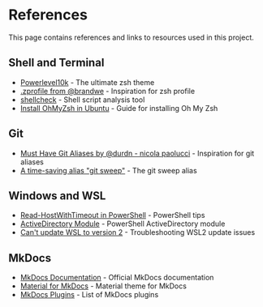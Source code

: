 # References

This page contains references and links to resources used in this project.

## Shell and Terminal

- [Powerlevel10k](https://github.com/romkatv/powerlevel10k#getting-started) - The ultimate zsh theme
- [.zprofile from @brandwe](https://github.com/brandwe/Zprofile) - Inspiration for zsh profile
- [shellcheck](https://github.com/koalaman/shellcheck#from-your-terminal) - Shell script analysis tool
- [Install OhMyZsh in Ubuntu](https://www.tecmint.com/install-oh-my-zsh-in-ubuntu/) - Guide for installing Oh My Zsh

## Git

- [Must Have Git Aliases by @durdn - nicola paolucci](http://durdn.com/blog/2012/11/22/must-have-git-aliases-advanced-examples/) - Inspiration for git aliases
- [A time-saving alias "git sweep"](https://dev.to/colinkiama/a-time-saving-git-alias-git-sweep-bhn) - The git sweep alias

## Windows and WSL

- [Read-HostWithTimeout in PowerShell](https://stackoverflow.com/questions/43733089/how-to-configure-a-timeout-for-read-host-in-powershell) - PowerShell tips
- [ActiveDirectory Module](https://learn.microsoft.com/en-us/powershell/module/activedirectory/?view=windowsserver2022-ps) - PowerShell ActiveDirectory module
- [Can't update WSL to version 2](https://superuser.com/questions/1780111/cant-update-wsl-to-version-2) - Troubleshooting WSL2 update issues

## MkDocs

- [MkDocs Documentation](https://www.mkdocs.org/) - Official MkDocs documentation
- [Material for MkDocs](https://squidfunk.github.io/mkdocs-material/) - Material theme for MkDocs
- [MkDocs Plugins](https://github.com/mkdocs/mkdocs/wiki/MkDocs-Plugins) - List of MkDocs plugins
